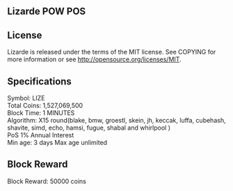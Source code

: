 ## Lizarde POW POS

## License

Lizarde is released under the terms of the MIT license. See COPYING for more information or see http://opensource.org/licenses/MIT.

## Specifications

Symbol: LIZE <br>
Total Coins: 1,527,069,500 <br>
Block Time: 1 MINUTES <br>
Algorithm: X15 round(blake, bmw, groestl, skein, jh, keccak, luffa, cubehash, shavite, simd, echo, hamsi, fugue, shabal and whirlpool ) <br>
PoS 1% Annual Interest <br>
Min age: 3 days
Max age unlimited


## Block Reward 

Block Reward: 50000 coins


